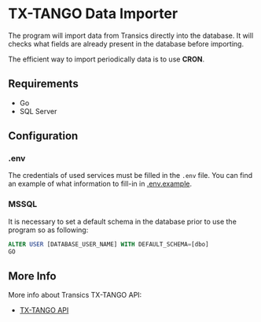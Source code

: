 # TX-TANGO Data Importer

The program will import data from Transics directly into the database.
It will checks what fields are already present in the database before importing.

The efficient way to import periodically data is to use **CRON**.

## Requirements

* Go
* SQL Server

## Configuration

### .env

The credentials of used services must be filled in the `.env` file. You can find an example of what information to fill-in in [.env.example](.env.example).

### MSSQL

It is necessary to set a default schema in the database prior to use the program so as following:

```sql
ALTER USER [DATABASE_USER_NAME] WITH DEFAULT_SCHEMA=[dbo]
GO
```

## More Info

More info about Transics TX-TANGO API:
* [TX-TANGO API](http://integratorsprod.transics.com/OperationOverview.aspx)
